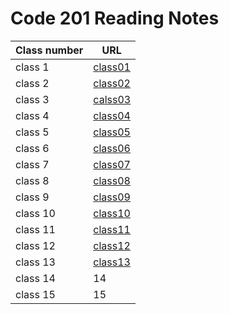 # Code 201 Reading Notes

|Class number | URL |
--------------|-------
| class 1 |  [class01](https://osamamagableh.github.io/201-Reading-Note/class01)|
| class 2 |  [class02](https://osamamagableh.github.io/201-Reading-Note/class02) |
| class 3 |  [calss03](https://osamamagableh.github.io/201-Reading-Note/class03)  |
| class 4 |  [class04](https://osamamagableh.github.io/201-Reading-Note/class04)  |
| class 5 |  [class05](https://osamamagableh.github.io/201-Reading-Note/class05)  |
| class 6 |  [class06](https://osamamagableh.github.io/201-Reading-Note/class06) |
| class 7 |  [class07](https://osamamagableh.github.io/201-Reading-Note/class07) |
| class 8 |  [class08](https://osamamagableh.github.io/201-Reading-Note/class08) |
| class 9 |  [class09](https://osamamagableh.github.io/201-Reading-Note/class09) |
| class 10 | [class10](https://osamamagableh.github.io/201-Reading-Note/class10)  |
| class 11 | [class11](https://osamamagableh.github.io/201-Reading-Note/class11)  |
| class 12 | [class12](https://osamamagableh.github.io/201-Reading-Note/class12)  |
| class 13 | [class13](https://osamamagableh.github.io/201-Reading-Note/class13)  |
| class 14 |  14  |
| class 15 |  15  |
